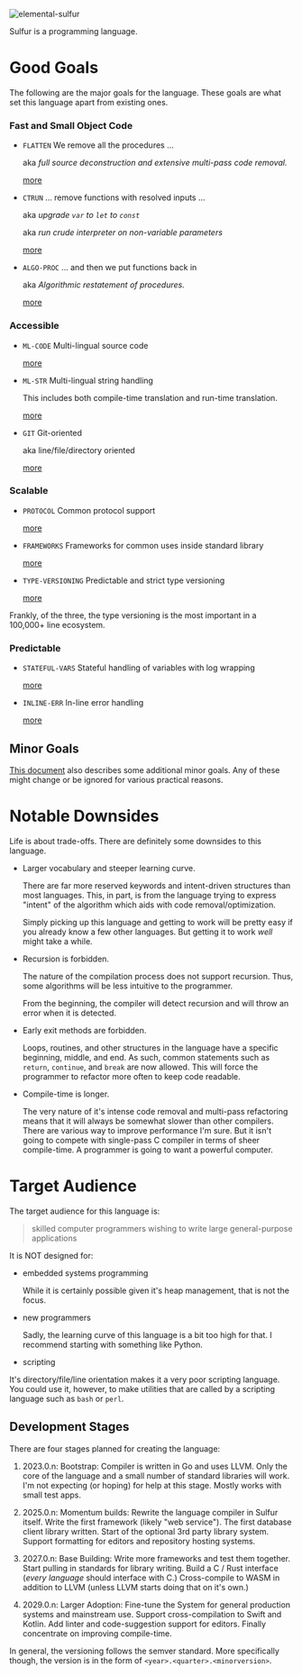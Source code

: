 ![elemental-sulfur](https://upload.wikimedia.org/wikipedia/commons/thumb/8/88/Sulfur_-_El_Desierto_mine%2C_San_Pablo_de_Napa%2C_Daniel_Campos_Province%2C_Potos%C3%AD%2C_Bolivia.jpg/220px-Sulfur_-_El_Desierto_mine%2C_San_Pablo_de_Napa%2C_Daniel_Campos_Province%2C_Potos%C3%AD%2C_Bolivia.jpg "Elemental Sulfer as seen on Wikipedia. Credit: Iifar")


Sulfur is a programming language.

# Good Goals

The following are the major goals for the language. These goals are what set this language apart from existing ones.

### Fast and Small Object Code

* `FLATTEN` We remove all the procedures ...

  aka *full source deconstruction and extensive multi-pass code removal.*

  [more](compilation-goals.md#flatten)

* `CTRUN` ... remove functions with resolved inputs ...

  aka *upgrade `var` to `let` to `const`*

  aka *run crude interpreter on non-variable parameters*

  [more](compilation-goals.md#ctrun)

* `ALGO-PROC` ... and then we put functions back in

  aka *Algorithmic restatement of procedures.*

  [more](compilation-goals.md#algo-proc)

### Accessible

* `ML-CODE` Multi-lingual source code

  [more](accessible-goals.md#ml-code)

* `ML-STR` Multi-lingual string handling

  This includes both compile-time translation and run-time translation.

  [more](accessible-goals.md#ml-str)

* `GIT` Git-oriented 

  aka line/file/directory oriented

  [more](accessible-goals.md#git)

### Scalable

* `PROTOCOL` Common protocol support

  [more](scalable-goals.md#protocol)

* `FRAMEWORKS` Frameworks for common uses inside standard library

  [more](scalable-goals.md#frameworks)

* `TYPE-VERSIONING` Predictable and strict type versioning

  [more](scalable-goals.md#type-versioning)

Frankly, of the three, the type versioning is the most important in a 100,000+ line ecosystem.

### Predictable

* `STATEFUL-VARS` Stateful handling of variables with log wrapping

  [more](predictable-goals.md#stateful-vars)

* `INLINE-ERR` In-line error handling

  [more](predictable-goals.md#inline-err)

## Minor Goals

[This document](minor-goals.md) also describes some additional minor goals. Any of these might change or be ignored for various practical reasons.

# Notable Downsides

Life is about trade-offs. There are definitely some downsides to this language.

* Larger vocabulary and steeper learning curve.

  There are far more reserved keywords and intent-driven structures than most languages. This, in part, is from the language trying to express "intent" of the algorithm which aids with code removal/optimization.

  Simply picking up this language and getting to work will be pretty easy if you already know a few other languages. But getting it to work _well_ might take a while.

* Recursion is forbidden.

  The nature of the compilation process does not support recursion. Thus, some algorithms will be less intuitive to the programmer.

  From the beginning, the compiler will detect recursion and will throw an error when it is detected.

* Early exit methods are forbidden.

  Loops, routines, and other structures in the language have a specific beginning, middle, and end. As such, common statements such as `return`, `continue`, and `break` are now allowed. This will force the programmer to refactor more often to keep code readable.

* Compile-time is longer.

  The very nature of it's intense code removal and multi-pass refactoring means that it will always be somewhat slower than other compilers. There are various way to improve performance I'm sure. But it isn't going to compete with single-pass C compiler in terms of sheer compile-time. A programmer is going to want a powerful computer.

# Target Audience

The target audience for this language is:

> skilled computer programmers wishing to write large general-purpose applications

It is NOT designed for:

* embedded systems programming

  While it is certainly possible given it's heap management, that is not the focus.

* new programmers

  Sadly, the learning curve of this language is a bit too high for that. I recommend starting with something like Python.

* scripting

 It's directory/file/line orientation makes it a very poor scripting language. You could use it, however, to make utilities that are called by a scripting language such as `bash` or `perl`.

## Development Stages

There are four stages planned for creating the language:

1. 2023.0.n: Bootstrap: Compiler is written in Go and uses LLVM. Only the core of the language and a small number of standard libraries will work. I'm not expecting (or hoping) for help at this stage. Mostly works with small test apps.

2. 2025.0.n: Momentum builds: Rewrite the language compiler in Sulfur itself. Write the first framework (likely "web service"). The first database client library written. Start of the optional 3rd party library system. Support formatting for editors and repository hosting systems.

3. 2027.0.n: Base Building: Write more frameworks and test them together. Start pulling in standards for library writing. Build a C / Rust interface (*every language* should interface with C.) Cross-compile to WASM in addition to LLVM (unless LLVM starts doing that on it's own.)

4. 2029.0.n: Larger Adoption: Fine-tune the System for general production systems and mainstream use. Support cross-compilation to Swift and Kotlin. Add linter and code-suggestion support for editors. Finally concentrate on improving compile-time.

In general, the versioning follows the semver standard. More specifically though, the version is in the form of `<year>.<quarter>.<minorversion>`.
